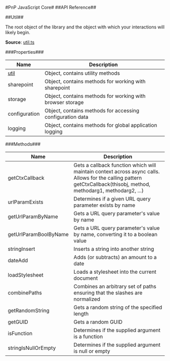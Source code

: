 #PnP JavaScript Core#
##API Reference##

##Util##

The root object of the library and the object with which your interactions will likely begin.

**Source**: [util.ts](../../src/utils/util.ts)

###Properties###

Name | Description
---- | -----------
[util](utils/util.md) | Object, contains utility methods
sharepoint  | Object, contains methods for working with sharepoint
storage  | Object, contains methods for working with browser storage
configuration  | Object, contains methods for accessing configuration data
logging  | Object, contains methods for global application logging

###Methods###

Name | Description
---- | -----------
getCtxCallback | Gets a callback function which will maintain context across async calls. Allows for the calling pattern getCtxCallback(thisobj, method, methodarg1, methodarg2, ...)
urlParamExists  | Determines if a given URL query parameter exists by name
getUrlParamByName  | Gets a URL query parameter's value by name
getUrlParamBoolByName  | Gets a URL query parameter's value by name, converting it to a boolean value
stringInsert  | Inserts a string into another string
dateAdd  | Adds (or subtracts) an amount to a date
loadStylesheet  | Loads a stylesheet into the current document
combinePaths  | Combines an arbitrary set of paths ensuring that the slashes are normalized
getRandomString  | Gets a random string of the specified length
getGUID  | Gets a random GUID
isFunction  | Determines if the supplied argument is a function
stringIsNullOrEmpty  | Determines if the supplied argument is null or empty
